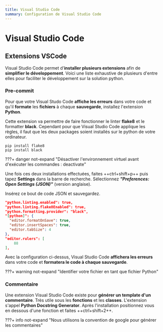 ```yaml
---
title: Visual Studio Code
summary: Configuration de Visual Studio Code
---
```


# Visual Studio Code

## Extensions VSCode

Visual Studio Code permet d'**installer plusieurs extensions** afin de **simplifier le développement**. Voici une liste exhaustive de plusieurs d'entre elles pour faciliter le développement sur la solution python.

### Pre-commit

Pour que votre Visual Studo Code **affiche les erreurs** dans votre code et qu'il **formate** les **fichiers** à chaque **sauvegarde**, installez l'extension **Python**.

Cette extension va permettre de faire fonctionner le linter **flake8** et le formatter **black**. Cependant pour que Visual Studio Code applique les règles, il faut que les deux packages soient installés sur le python de votre ordinateur.

    pip install flake8
    pip install black

???+ danger not-expand "Désactiver l'environnement virtuel avant d'exécuter les commandes : deactivate"

Une fois ces deux installations effectuées, faites ++ctrl+shift+p++ puis tapez **Settings** dans la barre de recherche. Sélectionnez ***"Preferences: Open Settings (JSON)"*** (version anglaise).

Insérez ce bout de code JSON et sauvegardez.

```json
"python.linting.enabled": true,
"python.linting.flake8Enabled": true,
"python.formatting.provider": "black",
"[python]": {
  "editor.formatOnSave": true,
  "editor.insertSpaces": true,
  "editor.tabSize": 4
},
"editor.rulers": [
    88
],
```

Avec la configuration ci-dessus, Visual Studio Code **affichera les erreurs** dans votre code et **formatera le code à chaque sauvegarde**.

???+ warning not-expand "Identifier votre fichier en tant que fichier Python"

### Commentaire

Une extension Visual Studio Code existe pour **générer un template d'un commentaire**. Très utile sous les **fonctions** et les **classes**. L'extension s'appel **Python Docstring Generator**. Après l'installation positionnez vous en dessous d'une fonction et faites ++ctrl+shift+2++.

???+ info not-expand "Nous utilisons la convention de google pour générer les commentaires"
